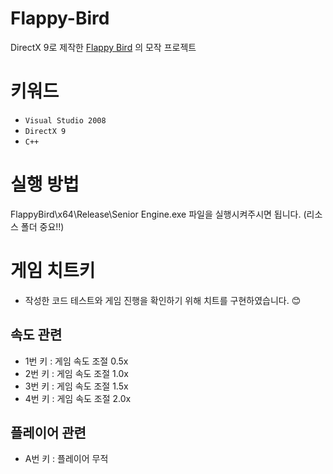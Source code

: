 # Flappy-Bird
DirectX 9로 제작한 [Flappy Bird](https://flappybird.fandom.com/wiki/Flappy_Bird) 의 모작 프로젝트

# 키워드
- `Visual Studio 2008`
- `DirectX 9`
- `C++`

# 실행 방법
FlappyBird\x64\Release\Senior Engine.exe 파일을 실행시켜주시면 됩니다. 
(리소스 폴더 중요!!)

# 게임 치트키
- 작성한 코드 테스트와 게임 진행을 확인하기 위해 치트를 구현하였습니다. 😊

## 속도 관련
- 1번 키 : 게임 속도 조절 0.5x
- 2번 키 : 게임 속도 조절 1.0x
- 3번 키 : 게임 속도 조절 1.5x
- 4번 키 : 게임 속도 조절 2.0x

## 플레이어 관련
- A번 키 : 플레이어 무적
